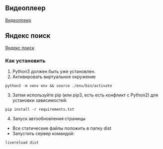 ## Видеоплеер
[Видеоплеер](https://efekta.github.io/video-player-jslib/dist/index.html)


## Яндекс поиск
[Яндекс поиск](https://efekta.github.io/video-player-jslib/dist/yandex.htm)

### Как установить
1. Python3 должен быть уже установлен. 
2. Активировать виртуальное окружение

```
python3 -m venv env && source ./env/bin/activate
```

3. Затем используйте pip (или pip3, есть есть конфликт с Python2) 
для установки зависимостей:

```
pip install -r requirements.txt
```

4. Запуск автообновления страницы

- Все статические файлы положить в папку dist
- Запустить сервер командой:
```
livereload dist
```